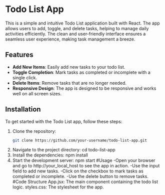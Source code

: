 # Todo List App

This is a simple and intuitive Todo List application built with React. The app allows users to add, toggle, and delete tasks, helping to manage daily activities efficiently. The clean and user-friendly interface ensures a seamless user experience, making task management a breeze.

## Features

- **Add New Items**: Easily add new tasks to your todo list.
- **Toggle Completion**: Mark tasks as completed or incomplete with a single click.
- **Delete Items**: Remove tasks that are no longer needed.
- **Responsive Design**: The app is designed to be responsive and works well on all screen sizes.

## Installation

To get started with the Todo List app, follow these steps:

1. Clone the repository:
   ```bash
   git clone https://github.com/your-username/todo-list-app.git
2. Navigate to the project directory:
   cd todo-list-app
3. Install the dependencies:
  npm install
4. Start the development server:
   npm start
#Usage
-Open your browser and go to http://your_local_host to see the app in action.
-Use the input field to add new tasks.
-Click on the checkbox to mark tasks as completed or incomplete.
-Use the delete button to remove tasks.
#Code Structure
App.jsx: The main component containing the todo list logic.
styles.css: The stylesheet for the app.
 
